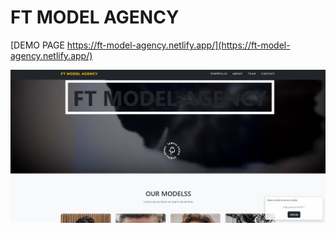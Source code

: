 # FT MODEL AGENCY

[DEMO PAGE https://ft-model-agency.netlify.app/](https://ft-model-agency.netlify.app/)

![Screenshot](./ft-model-agency-screenshot.png)